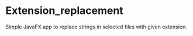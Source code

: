 # Extension_replacement
Simple JavaFX app to replace strings in selected files with given extension.
